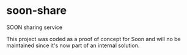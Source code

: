 # soon-share
SOON sharing service

This project was coded as a proof of concept for Soon and will no be maintained since it's now part of an internal solution.
